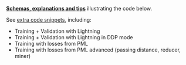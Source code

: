 
[**Schemas, explanations and tips**](https://open-metric-learning.readthedocs.io/en/latest/feature_extraction/pipelines.html#training)
illustrating the code below.

See [extra code snippets](https://open-metric-learning.readthedocs.io/en/latest/feature_extraction/python_examples.html), including:
* Training + Validation with Lightning
* Training + Validation with Lightning in DDP mode
* Training with losses from PML
* Training with losses from PML advanced (passing distance, reducer, miner)
